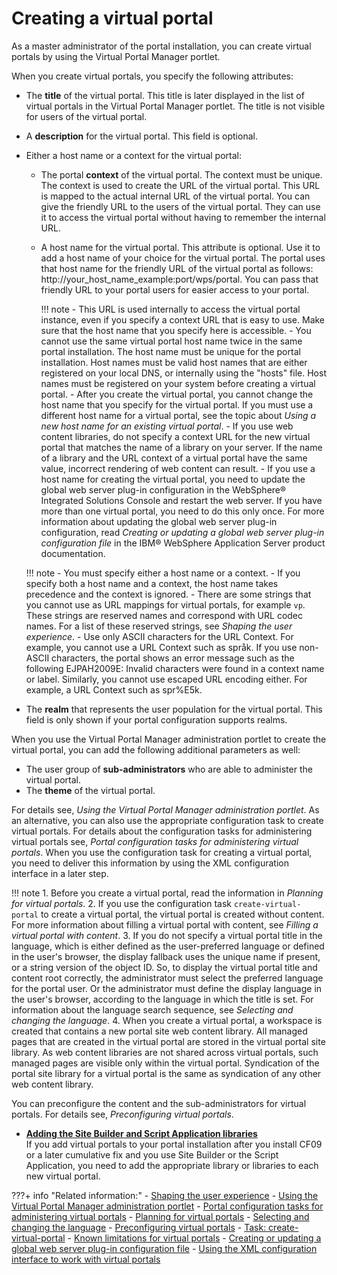 # Creating a virtual portal

As a master administrator of the portal installation, you can create virtual portals by using the Virtual Portal Manager portlet.

When you create virtual portals, you specify the following attributes:

-   The **title** of the virtual portal. This title is later displayed in the list of virtual portals in the Virtual Portal Manager portlet. The title is not visible for users of the virtual portal.
-   A **description** for the virtual portal. This field is optional.
-   Either a host name or a context for the virtual portal:

    -   The portal **context** of the virtual portal. The context must be unique. The context is used to create the URL of the virtual portal. This URL is mapped to the actual internal URL of the virtual portal. You can give the friendly URL to the users of the virtual portal. They can use it to access the virtual portal without having to remember the internal URL.
    -   A host name for the virtual portal. This attribute is optional. Use it to add a host name of your choice for the virtual portal. The portal uses that host name for the friendly URL of the virtual portal as follows: http://your\_host\_name\_example:port/wps/portal. You can pass that friendly URL to your portal users for easier access to your portal.

        !!! note
            -   This URL is used internally to access the virtual portal instance, even if you specify a context URL that is easy to use. Make sure that the host name that you specify here is accessible.
            -   You cannot use the same virtual portal host name twice in the same portal installation. The host name must be unique for the portal installation. Host names must be valid host names that are either registered on your local DNS, or internally using the "hosts" file. Host names must be registered on your system before creating a virtual portal.
            -   After you create the virtual portal, you cannot change the host name that you specify for the virtual portal. If you must use a different host name for a virtual portal, see the topic about *Using a new host name for an existing virtual portal*.
            -   If you use web content libraries, do not specify a context URL for the new virtual portal that matches the name of a library on your server. If the name of a library and the URL context of a virtual portal have the same value, incorrect rendering of web content can result.
            -   If you use a host name for creating the virtual portal, you need to update the global web server plug-in configuration in the WebSphere® Integrated Solutions Console and restart the web server. If you have more than one virtual portal, you need to do this only once. For more information about updating the global web server plug-in configuration, read *Creating or updating a global web server plug-in configuration file* in the IBM® WebSphere Application Server product documentation.

    !!! note
        -   You must specify either a host name or a context.
        -   If you specify both a host name and a context, the host name takes precedence and the context is ignored.
        -   There are some strings that you cannot use as URL mappings for virtual portals, for example `vp`. These strings are reserved names and correspond with URL codec names. For a list of these reserved strings, see *Shaping the user experience*.
        -   Use only ASCII characters for the URL Context. For example, you cannot use a URL Context such as språk. If you use non-ASCII characters, the portal shows an error message such as the following EJPAH2009E: Invalid characters were found in a context name or label. Similarly, you cannot use escaped URL encoding either. For example, a URL Context such as spr%E5k.

-   The **realm** that represents the user population for the virtual portal. This field is only shown if your portal configuration supports realms.

When you use the Virtual Portal Manager administration portlet to create the virtual portal, you can add the following additional parameters as well:

-   The user group of **sub-administrators** who are able to administer the virtual portal.
-   The **theme** of the virtual portal.

For details see, *Using the Virtual Portal Manager administration portlet*. As an alternative, you can also use the appropriate configuration task to create virtual portals. For details about the configuration tasks for administering virtual portals see, *Portal configuration tasks for administering virtual portals*. When you use the configuration task for creating a virtual portal, you need to deliver this information by using the XML configuration interface in a later step.

!!! note
    1.  Before you create a virtual portal, read the information in *Planning for virtual portals*.
    2.  If you use the configuration task `create-virtual-portal` to create a virtual portal, the virtual portal is created without content. For more information about filling a virtual portal with content, see *Filling a virtual portal with content*.
    3.  If you do not specify a virtual portal title in the language, which is either defined as the user-preferred language or defined in the user's browser, the display fallback uses the unique name if present, or a string version of the object ID. So, to display the virtual portal title and content root correctly, the administrator must select the preferred language for the portal user. Or the administrator must define the display language in the user's browser, according to the language in which the title is set. For information about the language search sequence, see *Selecting and changing the language*.
    4.  When you create a virtual portal, a workspace is created that contains a new portal site web content library. All managed pages that are created in the virtual portal are stored in the virtual portal site library. As web content libraries are not shared across virtual portals, such managed pages are visible only within the virtual portal. Syndication of the portal site library for a virtual portal is the same as syndication of any other web content library.

You can preconfigure the content and the sub-administrators for virtual portals. For details see, *Preconfiguring virtual portals*.


-   **[Adding the Site Builder and Script Application libraries](advp_create_add_libs.md)**  
If you add virtual portals to your portal installation after you install CF09 or a later cumulative fix and you use Site Builder or the Script Application, you need to add the appropriate library or libraries to each new virtual portal.


???+ info "Related information:"
    - [Shaping the user experience](../../../vp_planning/shape_vp_ux/index.md)
    - [Using the Virtual Portal Manager administration portlet](../../../vp_mgr_portlet/advp_vpmgr_use.md)
    - [Portal configuration tasks for administering virtual portals](../../../vp_reference/vp_command_ref/portal_cfg_adm_vp/index.md)
    - [Planning for virtual portals](../../../vp_planning/index.md)
    - [Selecting and changing the language](../../../../../extend_dx/development_tools/portal_admin_tools/language_support/adsuplang.md)
    - [Preconfiguring virtual portals](../../../vp_mgr_portlet/preconfig_vp/index.md)
    - [Task: create-virtual-portal](../../../vp_reference/vp_command_ref/portal_cfg_adm_vp/advp_cfgtsk_create.md)
    - [Known limitations for virtual portals](../../../vp_reference/vp_limitations/advpref_limits.md)
    - [Creating or updating a global web server plug-in configuration file](https://www.ibm.com/docs/en/was-nd/8.5.5?topic=icwspi-creating-updating-global-web-server-plug-in-configuration-file)
    - [Using the XML configuration interface to work with virtual portals](../../../vp_reference/vp_command_ref/advp_xml.md)


